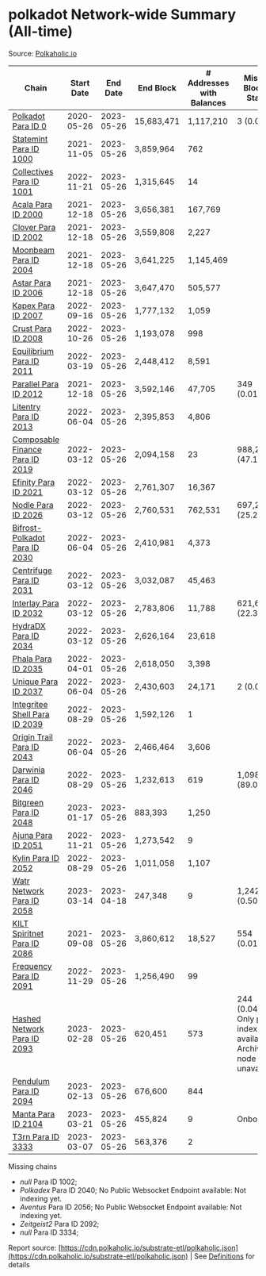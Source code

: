 # polkadot Network-wide Summary (All-time)

Source: [Polkaholic.io](https://polkaholic.io)


| Chain            | Start Date | End Date | End Block | # Addresses with Balances | Missing Blocks / Status |
| ---------------- | ---------- | ---------| --------- | ------------------------- | ----------------------- |
| [Polkadot Para ID 0](/polkadot/0-polkadot) | 2020-05-26 | 2023-05-26 | 15,683,471 |  1,117,210 | 3 (0.00%)  |
| [Statemint Para ID 1000](/polkadot/1000-statemint) | 2021-11-05 | 2023-05-26 | 3,859,964 |  762 |    |
| [Collectives Para ID 1001](/polkadot/1001-collectives) | 2022-11-21 | 2023-05-26 | 1,315,645 |  14 |    |
| [Acala Para ID 2000](/polkadot/2000-acala) | 2021-12-18 | 2023-05-26 | 3,656,381 |  167,769 |    |
| [Clover Para ID 2002](/polkadot/2002-clover) | 2021-12-18 | 2023-05-26 | 3,559,808 |  2,227 |    |
| [Moonbeam Para ID 2004](/polkadot/2004-moonbeam) | 2021-12-18 | 2023-05-26 | 3,641,225 |  1,145,469 |    |
| [Astar Para ID 2006](/polkadot/2006-astar) | 2021-12-18 | 2023-05-26 | 3,647,470 |  505,577 |    |
| [Kapex Para ID 2007](/polkadot/2007-kapex) | 2022-09-16 | 2023-05-26 | 1,777,132 |  1,059 |    |
| [Crust Para ID 2008](/polkadot/2008-crust) | 2022-10-26 | 2023-05-26 | 1,193,078 |  998 |    |
| [Equilibrium Para ID 2011](/polkadot/2011-equilibrium) | 2022-03-19 | 2023-05-26 | 2,448,412 |  8,591 |    |
| [Parallel Para ID 2012](/polkadot/2012-parallel) | 2021-12-18 | 2023-05-26 | 3,592,146 |  47,705 | 349 (0.01%)  |
| [Litentry Para ID 2013](/polkadot/2013-litentry) | 2022-06-04 | 2023-05-26 | 2,395,853 |  4,806 |    |
| [Composable Finance Para ID 2019](/polkadot/2019-composable) | 2022-03-12 | 2023-05-26 | 2,094,158 |  23 | 988,228 (47.19%)  |
| [Efinity Para ID 2021](/polkadot/2021-efinity) | 2022-03-12 | 2023-05-26 | 2,761,307 |  16,367 |    |
| [Nodle Para ID 2026](/polkadot/2026-nodle) | 2022-03-12 | 2023-05-26 | 2,760,531 |  762,531 | 697,249 (25.26%)  |
| [Bifrost-Polkadot Para ID 2030](/polkadot/2030-bifrost-dot) | 2022-06-04 | 2023-05-26 | 2,410,981 |  4,373 |    |
| [Centrifuge Para ID 2031](/polkadot/2031-centrifuge) | 2022-03-12 | 2023-05-26 | 3,032,087 |  45,463 |    |
| [Interlay Para ID 2032](/polkadot/2032-interlay) | 2022-03-12 | 2023-05-26 | 2,783,806 |  11,788 | 621,626 (22.33%)  |
| [HydraDX Para ID 2034](/polkadot/2034-hydradx) | 2022-03-12 | 2023-05-26 | 2,626,164 |  23,618 |    |
| [Phala Para ID 2035](/polkadot/2035-phala) | 2022-04-01 | 2023-05-26 | 2,618,050 |  3,398 |    |
| [Unique Para ID 2037](/polkadot/2037-unique) | 2022-06-04 | 2023-05-26 | 2,430,603 |  24,171 | 2 (0.00%)  |
| [Integritee Shell Para ID 2039](/polkadot/2039-integritee-shell) | 2022-08-29 | 2023-05-26 | 1,592,126 |  1 |    |
| [Origin Trail Para ID 2043](/polkadot/2043-origintrail) | 2022-06-04 | 2023-05-26 | 2,466,464 |  3,606 |    |
| [Darwinia Para ID 2046](/polkadot/2046-darwinia) | 2022-08-29 | 2023-05-26 | 1,232,613 |  619 | 1,098,150 (89.09%)  |
| [Bitgreen Para ID 2048](/polkadot/2048-bitgreen) | 2023-01-17 | 2023-05-26 | 883,393 |  1,250 |    |
| [Ajuna Para ID 2051](/polkadot/2051-ajuna) | 2022-11-21 | 2023-05-26 | 1,273,542 |  9 |    |
| [Kylin Para ID 2052](/polkadot/2052-kylin) | 2022-08-29 | 2023-05-26 | 1,011,058 |  1,107 |    |
| [Watr Network Para ID 2058](/polkadot/2058-watr) | 2023-03-14 | 2023-04-18 | 247,348 |  9 | 1,242 (0.50%)  |
| [KILT Spiritnet Para ID 2086](/polkadot/2086-kilt) | 2021-09-08 | 2023-05-26 | 3,860,612 |  18,527 | 554 (0.01%)  |
| [Frequency Para ID 2091](/polkadot/2091-frequency) | 2022-11-29 | 2023-05-26 | 1,256,490 |  99 |    |
| [Hashed Network Para ID 2093](/polkadot/2093-hashed) | 2023-02-28 | 2023-05-26 | 620,451 |  573 | 244 (0.04%) Only partial index available: Archive node unavailable |
| [Pendulum Para ID 2094](/polkadot/2094-pendulum) | 2023-02-13 | 2023-05-26 | 676,600 |  844 |    |
| [Manta Para ID 2104](/polkadot/2104-manta) | 2023-03-21 | 2023-05-26 | 455,824 |  9 |   Onboarding |
| [T3rn Para ID 3333](/polkadot/3333-t3rn) | 2023-03-07 | 2023-05-26 | 563,376 |  2 |    |

Missing chains


* *null* Para ID 1002; 
* *Polkadex* Para ID 2040; No Public Websocket Endpoint available: Not indexing yet.
* *Aventus* Para ID 2056; No Public Websocket Endpoint available: Not indexing yet.
* *Zeitgeist2* Para ID 2092; 
* *null* Para ID 3334; 

Report source: [https://cdn.polkaholic.io/substrate-etl/polkaholic.json](https://cdn.polkaholic.io/substrate-etl/polkaholic.json) | See [Definitions](/DEFINITIONS.md) for details
